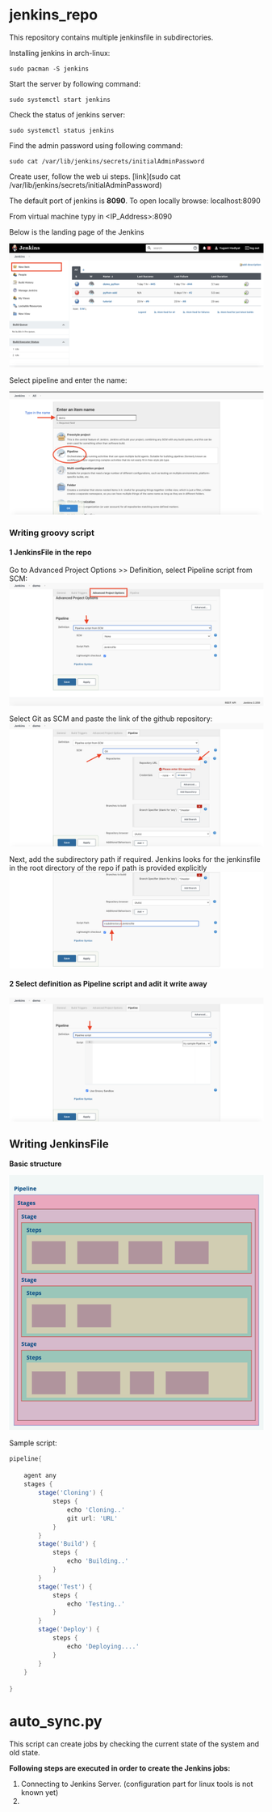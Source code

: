 # jenkins_repo


This repository contains multiple jenkinsfile in subdirectories.



Installing jenkins in arch-linux:

```shell
sudo pacman -S jenkins
```

Start the server by following command:

```shell
sudo systemctl start jenkins
```

Check the status of jenkins server:

```shell
sudo systemctl status jenkins
```

Find the admin password using following command:

```shell
sudo cat /var/lib/jenkins/secrets/initialAdminPassword
```

Create user, follow the web ui steps. [link](sudo cat /var/lib/jenkins/secrets/initialAdminPassword)

The default port of jenkins is **8090**. To open locally browse: localhost:8090

From virtual machine typy in <IP_Address>:8090



Below is the landing page of the Jenkins

<img src="./Screenshot 2020-09-01 at 2.34.06 PM.png">


Select pipeline and enter the name:

<img src="./Screenshot 2020-09-01 at 2.38.49 PM.png">


### Writing groovy script



#### 1 JenkinsFile in the repo

Go to Advanced Project Options >> Definition, select Pipeline script from SCM:
<img src="./Screenshot 2020-09-01 at 2.50.38 PM.png">


Select Git as SCM and paste the link of the github repository:
<img src="./Screenshot 2020-09-01 at 2.55.03 PM.png">


Next, add the subdirectory path if required. Jenkins looks for the jenkinsfile in the root directory of the repo if path is provided explicitly
<img src="./Screenshot 2020-09-01 at 2.57.22 PM.png">


#### 2 Select definition as Pipeline script and adit it write away
<img src="./Screenshot 2020-09-01 at 3.01.24 PM.png">


## Writing JenkinsFile

 **Basic structure**

<img src="./untitled (6).png">


Sample script:

```groovy
pipeline{
  
    agent any
    stages {
        stage('Cloning') {
            steps {
                echo 'Cloning..'
              	git url: 'URL'
            }
        }
        stage('Build') {
            steps {
                echo 'Building..'
            }
        }
        stage('Test') {
            steps {
                echo 'Testing..'
            }
        }
        stage('Deploy') {
            steps {
                echo 'Deploying....'
            }
        }
    }
  
}
```





# auto_sync.py

This script can create jobs by checking the current state of the system and old state.



**Following steps are executed in order to create the Jenkins jobs:**

1. Connecting to Jenkins Server. (configuration part for linux tools is not known yet)
2. 